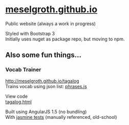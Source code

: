 # [meselgroth.github.io](http://meselgroth.github.io/)
Public website (always a work in progress)

Styled with Bootstrap 3 \
Initially uses nuget as package repo, but moving to npm.

## Also some fun things...
### Vocab Trainer
http://meselgroth.github.io/tagalog \
Trains vocab using json list: [phrases.js](http://meselgroth.github.io/js/phrases.js)

View code  
[tagalog.html](/tagalog.html)

Built using AngularJS 1.5 (no bundling) \
With [jasmine tests](/tests/LearnLanguageRunner.html) (manually referenced, old-school)
